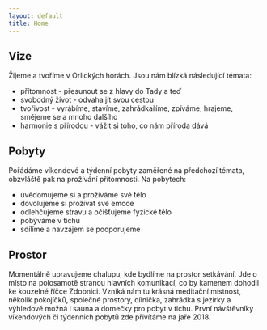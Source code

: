 ```yaml
---
layout: default
title: Home
---
```


## Vize

Žijeme a tvoříme v Orlických horách. Jsou nám blízká následující témata:

* přítomnost - přesunout se z hlavy do Tady a teď
* svobodný život - odvaha jít svou cestou
* tvořivost - vyrábíme, stavíme, zahrádkaříme, zpíváme, hrajeme, smějeme se a mnoho dalšího
* harmonie s přírodou - vážit si toho, co nám příroda dává

## Pobyty

Pořádáme víkendové a týdenní pobyty zaměřené na předchozí témata, obzvláště pak na prožívání přítomnosti. Na pobytech:

* uvědomujeme si a prožíváme své tělo
* dovolujeme si prožívat své emoce
* odlehčujeme stravu a očišťujeme fyzické tělo
* pobýváme v tichu
* sdílíme a navzájem se podporujeme

## Prostor

Momentálně upravujeme chalupu, kde bydlíme na prostor setkávání. Jde o místo na polosamotě stranou hlavních komunikací, co by kamenem dohodil ke kouzelné říčce Zdobnici. Vzniká nám tu krásná meditační místnost, několik pokojíčků, společné prostory, dílnička, zahrádka s jezírky a výhledově možná i sauna a domečky pro pobyt v tichu. První návštěvníky víkendových či týdenních pobytů zde přivítáme na jaře 2018.

